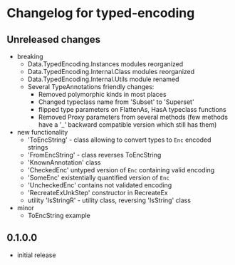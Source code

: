 # Changelog for typed-encoding

## Unreleased changes
  - breaking
    - Data.TypedEncoding.Instances modules reorganized
    - Data.TypedEncoding.Internal.Class modules reorganized
    - Data.TypedEncoding.Internal.Utils module renamed
    - Several TypeAnnotations friendly changes:
       * Removed polymorphic kinds in most places
       * Changed typeclass name from 'Subset' to 'Superset'
       * flipped type parameters on FlattenAs, HasA typeclass functions
       * Removed Proxy parameters from several methods (few methods have a '_' backward compatible version which still has them)
  - new functionality
    - 'ToEncString' - class allowing to convert types to `Enc` encoded strings
    - 'FromEncString' - class reverses ToEncString
    - 'KnownAnnotation' class
    - 'CheckedEnc' untyped version of `Enc` containing valid encoding
    - 'SomeEnc' existentially quantified version of `Enc` 
    - 'UncheckedEnc' contains not validated encoding
    - 'RecreateExUnkStep' constructor in RecreateEx
    -  utility 'IsStringR' - utility class, reversing 'IsString' class
  - minor  
    - ToEncString example


## 0.1.0.0
 - initial release
 
